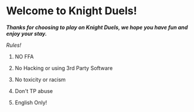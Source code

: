 # **Welcome to Knight Duels!**

***Thanks for choosing to play on Knight Duels, we hope you have fun and enjoy your stay.***

*Rules!*

1. NO FFA

2. No Hacking or using 3rd Party Software

3. No toxicity or racism

4. Don't TP abuse

5. English Only!           
